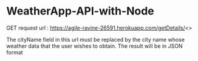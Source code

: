 # WeatherApp-API-with-Node

GET request url : https://agile-ravine-26591.herokuapp.com/getDetails/<<cityName>>
 
The cityName field in this url must be replaced by the city name whose weather data that the user wishes to obtain. The result will be in JSON format
